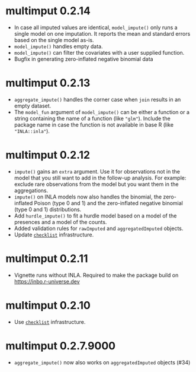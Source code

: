 # multimput 0.2.14

* In case all imputed values are identical, `model_impute()` only runs a single
  model on one imputation.
  It reports the mean and standard errors based on the single model as-is.
* `model_impute()` handles empty data.
* `model_impute()` can filter the covariates with a user supplied function.
* Bugfix in generating zero-inflated negative binomial data

# multimput 0.2.13

* `aggregate_impute()` handles the corner case when `join` results in an empty 
  dataset.
* The `model_fun` argument of `model_impute()` can be either a function or a
  string containing the name of a function (like `"glm"`).
  Include the package name in case the function is not available in base R (like
  `"INLA::inla"`).

# multimput 0.2.12

* `impute()` gains an `extra` argument.
  Use it for observations not in the model that you still want to add in the
  follow-up analysis.
  For example: exclude rare observations from the model but you want them in the
  aggregations.
* `impute()` on INLA models now also handles the binomial, the zero-inflated
  Poison (type 0 and 1) and the zero-inflated negative binomial (type 0 and 1)
  distributions.
* Add `hurdle_impute()` to fit a hurdle model based on a model of the presences
  and a model of the counts.
* Added validation rules for `rawImputed` and `aggregatedImputed` objects.
* Update [`checklist`](https://inbo.github.io/checklist/) infrastructure.

# multimput 0.2.11

* Vignette runs without INLA.
  Required to make the package build on https://inbo.r-universe.dev

# multimput 0.2.10

* Use [`checklist`](https://inbo.github.io/checklist/) infrastructure. 

# multimput 0.2.7.9000

* `aggregate_impute()` now also works on `aggregatedImputed` objects (#34)
